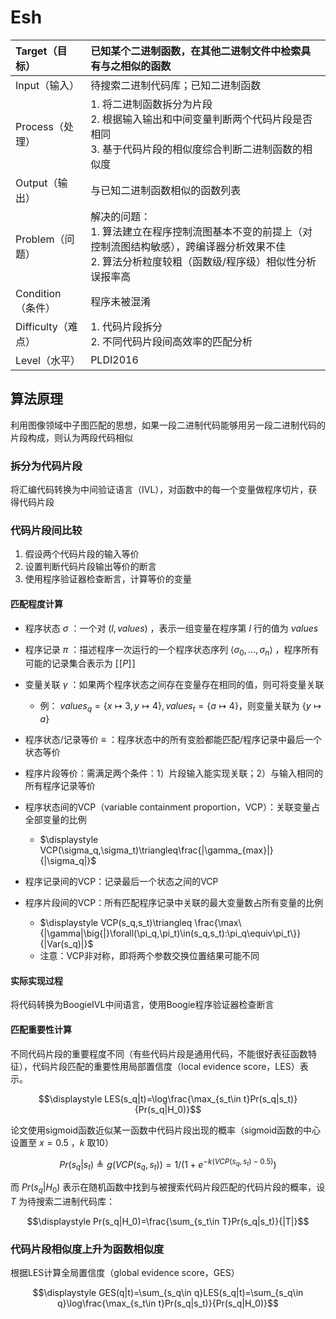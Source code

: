 # Esh

| Target（目标）     | 已知某个二进制函数，在其他二进制文件中检索具有与之相似的函数 |
| :----------------- | :----------------------------------------------------------- |
| Input（输入）      | 待搜索二进制代码库；已知二进制函数                           |
| Process（处理）    | 1. 将二进制函数拆分为片段<br />2. 根据输入输出和中间变量判断两个代码片段是否相同<br />3. 基于代码片段的相似度综合判断二进制函数的相似度 |
| Output（输出）     | 与已知二进制函数相似的函数列表                               |
| Problem（问题）    | 解决的问题：<br />1. 算法建立在程序控制流图基本不变的前提上（对控制流图结构敏感），跨编译器分析效果不佳<br />2. 算法分析粒度较粗（函数级/程序级）相似性分析误报率高 |
| Condition（条件）  | 程序未被混淆                                                 |
| Difficulty（难点） | 1. 代码片段拆分<br />2. 不同代码片段间高效率的匹配分析       |
| Level（水平）      | PLDI2016                                                     |

## 算法原理

利用图像领域中子图匹配的思想，如果一段二进制代码能够用另一段二进制代码的片段构成，则认为两段代码相似

### 拆分为代码片段

将汇编代码转换为中间验证语言（IVL），对函数中的每一个变量做程序切片，获得代码片段

### 代码片段间比较

1. 假设两个代码片段的输入等价
2. 设置判断代码片段输出等价的断言
3. 使用程序验证器检查断言，计算等价的变量

#### 匹配程度计算

- 程序状态 $\sigma$ ：一个对 $(l,values)$ ，表示一组变量在程序第 $l$ 行的值为 $values$ 

- 程序记录 $\pi$ ：描述程序一次运行的一个程序状态序列 $\langle\sigma_0,\dots,\sigma_n\rangle$ ，程序所有可能的记录集合表示为 $[\![P]\!]$ 

- 变量关联 $\gamma$ ：如果两个程序状态之间存在变量存在相同的值，则可将变量关联

  - 例： $values_q=\{x\mapsto3,y\mapsto4\},values_t=\{a\mapsto4\}$，则变量关联为 $\{y\mapsto a\}$ 

- 程序状态/记录等价 $\equiv$ ：程序状态中的所有变脸都能匹配/程序记录中最后一个状态等价
- 程序片段等价：需满足两个条件：1）片段输入能实现关联；2）与输入相同的所有程序记录等价
- 程序状态间的VCP（variable containment proportion，VCP）：关联变量占全部变量的比例
  - $\displaystyle VCP(\sigma_q,\sigma_t)\triangleq\frac{|\gamma_{max}|}{|\sigma_q|}$
- 程序记录间的VCP：记录最后一个状态之间的VCP
- 程序片段间的VCP：所有匹配程序记录中关联的最大变量数占所有变量的比例
  - $\displaystyle VCP(s_q,s_t)\triangleq \frac{\max\{|\gamma|\big{|}\forall(\pi_q,\pi_t)\in(s_q,s_t):\pi_q\equiv\pi_t\}}{|Var(s_q)|}$
  - 注意：VCP非对称，即将两个参数交换位置结果可能不同


#### 实际实现过程

将代码转换为BoogieIVL中间语言，使用Boogie程序验证器检查断言

#### 匹配重要性计算

不同代码片段的重要程度不同（有些代码片段是通用代码，不能很好表征函数特征），代码片段匹配的重要性用局部置信度（local evidence score，LES）表示。

$$\displaystyle LES(s_q|t)=\log\frac{\max_{s_t\in t}Pr(s_q|s_t)}{Pr(s_q|H_0)}$$

论文使用sigmoid函数近似某一函数中代码片段出现的概率（sigmoid函数的中心设置至 $x=0.5$ ，$k$ 取10）

$$\displaystyle Pr(s_q|s_t)\triangleq g(VCP(s_q,s_t))=1/(1+e^{-k(VCP(s_q,s_t)-0.5)})$$

而 $Pr(s_q|H_0)$ 表示在随机函数中找到与被搜索代码片段匹配的代码片段的概率，设 $T$ 为待搜索二进制代码库：

$$\displaystyle Pr(s_q|H_0)=\frac{\sum_{s_t\in T}Pr(s_q|s_t)}{|T|}$$

### 代码片段相似度上升为函数相似度

根据LES计算全局置信度（global evidence score，GES）

$$\displaystyle GES(q|t)=\sum_{s_q\in q}LES(s_q|t)=\sum_{s_q\in q}\log\frac{\max_{s_t\in t}Pr(s_q|s_t)}{Pr(s_q|H_0)}$$

